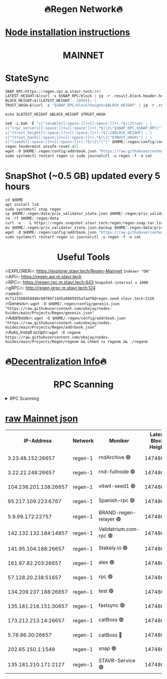 <h1 align="center"> 🔥Regen Network🔥</h1>

[Node installation instructions](https://github.com/obajay/nodes-Guides/tree/main/Projects/Regen)
=
<h1 align="center"> MAINNET</h1>

# StateSync
```python
SNAP_RPC=https://regen.rpc.m.stavr.tech:443
LATEST_HEIGHT=$(curl -s $SNAP_RPC/block | jq -r .result.block.header.height); \
BLOCK_HEIGHT=$((LATEST_HEIGHT - 1000)); \
TRUST_HASH=$(curl -s "$SNAP_RPC/block?height=$BLOCK_HEIGHT" | jq -r .result.block_id.hash)

echo $LATEST_HEIGHT $BLOCK_HEIGHT $TRUST_HASH

sed -i.bak -E "s|^(enable[[:space:]]+=[[:space:]]+).*$|\1true| ; \
s|^(rpc_servers[[:space:]]+=[[:space:]]+).*$|\1\"$SNAP_RPC,$SNAP_RPC\"| ; \
s|^(trust_height[[:space:]]+=[[:space:]]+).*$|\1$BLOCK_HEIGHT| ; \
s|^(trust_hash[[:space:]]+=[[:space:]]+).*$|\1\"$TRUST_HASH\"| ; \
s|^(seeds[[:space:]]+=[[:space:]]+).*$|\1\"\"|" $HOME/.regen/config/config.toml
regen tendermint unsafe-reset-all
wget -O $HOME/.regen/config/addrbook.json "https://raw.githubusercontent.com/obajay/nodes-Guides/main/Projects/Regen/addrbook.json"
sudo systemctl restart regen && sudo journalctl -u regen -f -o cat
```
# SnapShot (~0.5 GB) updated every 5 hours
```python
cd $HOME
apt install lz4
sudo systemctl stop regen
cp $HOME/.regen/data/priv_validator_state.json $HOME/.regen/priv_validator_state.json.backup
rm -rf $HOME/.regen/data
curl -o - -L https://regen.snapshot.stavr.tech/regen/regen-snap.tar.lz4 | lz4 -c -d - | tar -x -C $HOME/.regen --strip-components 2
mv $HOME/.regen/priv_validator_state.json.backup $HOME/.regen/data/priv_validator_state.json
wget -O $HOME/.regen/config/addrbook.json "https://raw.githubusercontent.com/obajay/nodes-Guides/main/Projects/Regen/addrbook.json"
sudo systemctl restart regen && journalctl -u regen -f -o cat
```

 <h1 align="center"> Useful Tools</h1>

🔥EXPLORER🔥:     https://explorer.stavr.tech/Regen-Mainnet        `Indexer "ON"` \
🔥API🔥:          https://regen.api.m.stavr.tech \
🔥RPC🔥:          https://regen.rpc.m.stavr.tech:443              `Snapshot-interval = 1000` \
🔥gRPC🔥:         http://regen.grpc.m.stavr.tech:124 \
🔥seed🔥:      `dc7121500d58d40c98f06f14d5a9065935a7adf6@regen.seed.stavr.tech:2126` \
🔥Genesis🔥:   `wget -O $HOME/.regen/config/genesis.json "https://raw.githubusercontent.com/obajay/nodes-Guides/main/Projects/Regen/genesis.json"` \
🔥Addrbook🔥:  `wget -O $HOME/.regen/config/addrbook.json "https://raw.githubusercontent.com/obajay/nodes-Guides/main/Projects/Regen/addrbook.json"` \
🔥Auto_install script🔥:`wget -O regenm https://raw.githubusercontent.com/obajay/nodes-Guides/main/Projects/Regen/regenm && chmod +x regenm && ./regenm`

🔥[Decentralization Info](https://github.com/obajay/StateSync-snapshots/tree/main/Projects/Regen/Decentralization)🔥
=
<h1 align="center"> RPC Scanning</h1>

<details>
<summary>RPC Scanning</summary>

<h2 align="center"> We scan nodes in real time every 4 hours. And we provide the final result of RPC endpoints.
We cannot influence the operation of these nodes in any way. </h2>


```python
If Voting Power is higher than 0 --> then the Node is a validator of the network and may be subject to attack and be a potential threat to the chain.
```
```python
We marked such validators with a red symbol
```

</details>

[raw Mainnet json](https://rpc-check.regenm.stavr.tech/regenm/rpc-regenm-result.json)
=


<table><tr><th>IP-Address</th><th>Network</th><th>Moniker</th><th>Latest Block Height</th><th>Earliest Block Height</th><th>Catching Up</th><th>Tx Index</th><th>Voting Power</th><th>Scan Time</th></tr><tr><td>3.23.48.152:26657</td><td>regen-1</td><td>rndArchive 🟢</td><td>14748637</td><td>1</td><td>False</td><td>on</td><td>0</td><td>2024-02-18T09:10:34.359664643UTC</td></tr><tr><td>3.22.22.248:26657</td><td>regen-1</td><td>rnd-fullnode 🟢</td><td>14748637</td><td>4134001</td><td>False</td><td>on</td><td>0</td><td>2024-02-18T09:10:31.561815915UTC</td></tr><tr><td>104.236.201.138:26657</td><td>regen-1</td><td>vitwit-seed1 🟢</td><td>14748632</td><td>8943001</td><td>False</td><td>on</td><td>0</td><td>2024-02-18T09:10:03.645389689UTC</td></tr><tr><td>95.217.109.223:6767</td><td>regen-1</td><td>Spanish-rpc 🟢</td><td>14748640</td><td>10068001</td><td>False</td><td>on</td><td>0</td><td>2024-02-18T09:10:52.782638058UTC</td></tr><tr><td>5.9.99.172:22757</td><td>regen-1</td><td>BRAND-regen-relayer 🟢</td><td>14748641</td><td>10782501</td><td>False</td><td>on</td><td>0</td><td>2024-02-18T09:10:55.330750731UTC</td></tr><tr><td>142.132.132.184:14857</td><td>regen-1</td><td>Validatrium.com-rpc 🟢</td><td>14748641</td><td>11175001</td><td>False</td><td>on</td><td>0</td><td>2024-02-18T09:10:55.086225434UTC</td></tr><tr><td>141.95.104.188:26657</td><td>regen-1</td><td>Stakely.io 🟢</td><td>14748635</td><td>13442501</td><td>False</td><td>on</td><td>0</td><td>2024-02-18T09:10:22.576090194UTC</td></tr><tr><td>161.97.82.203:26657</td><td>regen-1</td><td>alex 🟢</td><td>14748638</td><td>13992001</td><td>False</td><td>on</td><td>0</td><td>2024-02-18T09:10:41.828014337UTC</td></tr><tr><td>57.128.20.238:51657</td><td>regen-1</td><td>rpc 🟢</td><td>14748639</td><td>13992001</td><td>False</td><td>on</td><td>0</td><td>2024-02-18T09:10:48.295399272UTC</td></tr><tr><td>134.209.237.188:26657</td><td>regen-1</td><td>test 🟢</td><td>14748642</td><td>13992001</td><td>False</td><td>on</td><td>0</td><td>2024-02-18T09:11:06.033907039UTC</td></tr><tr><td>135.181.216.151:30657</td><td>regen-1</td><td>fastsync 🟢</td><td>14748638</td><td>14457001</td><td>False</td><td>off</td><td>0</td><td>2024-02-18T09:10:41.472447277UTC</td></tr><tr><td>173.212.213.14:26657</td><td>regen-1</td><td>catBoss 🟢</td><td>14748637</td><td>14577001</td><td>False</td><td>on</td><td>0</td><td>2024-02-18T09:10:34.635097445UTC</td></tr><tr><td>5.78.86.30:26657</td><td>regen-1</td><td>catBoss 🔴</td><td>14748644</td><td>14650701</td><td>False</td><td>on</td><td>9096168273</td><td>2024-02-18T09:11:15.238768322UTC</td></tr><tr><td>202.65.150.1:1549</td><td>regen-1</td><td>snap 🟢</td><td>14748648</td><td>14743021</td><td>False</td><td>on</td><td>0</td><td>2024-02-18T09:11:41.150041939UTC</td></tr><tr><td>135.181.210.171:2127</td><td>regen-1</td><td>STAVR-Service 🟢</td><td>14748645</td><td>14746001</td><td>False</td><td>on</td><td>0</td><td>2024-02-18T09:11:19.764761975UTC</td></tr></table>